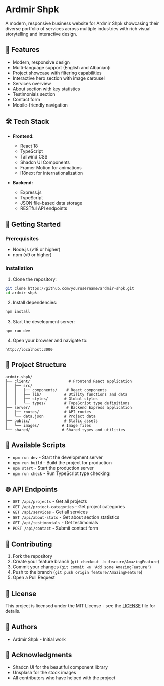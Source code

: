 # Ardmir Shpk

A modern, responsive business website for Ardmir Shpk showcasing their diverse portfolio of services across multiple industries with rich visual storytelling and interactive design.

## 🌟 Features

- Modern, responsive design
- Multi-language support (English and Albanian)
- Project showcase with filtering capabilities
- Interactive hero section with image carousel
- Services overview
- About section with key statistics
- Testimonials section
- Contact form
- Mobile-friendly navigation

## 🛠️ Tech Stack

- **Frontend:**
  - React 18
  - TypeScript
  - Tailwind CSS
  - Shadcn UI Components
  - Framer Motion for animations
  - i18next for internationalization

- **Backend:**
  - Express.js
  - TypeScript
  - JSON file-based data storage
  - RESTful API endpoints

## 🚀 Getting Started

### Prerequisites

- Node.js (v18 or higher)
- npm (v9 or higher)

### Installation

1. Clone the repository:
```bash
git clone https://github.com/yourusername/ardmir-shpk.git
cd ardmir-shpk
```

2. Install dependencies:
```bash
npm install
```

3. Start the development server:
```bash
npm run dev
```

4. Open your browser and navigate to:
```
http://localhost:3000
```

## 📁 Project Structure

```
ardmir-shpk/
├── client/                 # Frontend React application
│   ├── src/
│   │   ├── components/    # React components
│   │   ├── lib/          # Utility functions and data
│   │   ├── styles/       # Global styles
│   │   └── types/        # TypeScript type definitions
├── server/                # Backend Express application
│   ├── routes/           # API routes
│   └── data.json         # Project data
├── public/               # Static assets
│   └── images/          # Image files
└── shared/              # Shared types and utilities
```

## 🔧 Available Scripts

- `npm run dev` - Start the development server
- `npm run build` - Build the project for production
- `npm start` - Start the production server
- `npm run check` - Run TypeScript type checking

## 🌐 API Endpoints

- `GET /api/projects` - Get all projects
- `GET /api/project-categories` - Get project categories
- `GET /api/services` - Get all services
- `GET /api/about-stats` - Get about section statistics
- `GET /api/testimonials` - Get testimonials
- `POST /api/contact` - Submit contact form

## 📝 Contributing

1. Fork the repository
2. Create your feature branch (`git checkout -b feature/AmazingFeature`)
3. Commit your changes (`git commit -m 'Add some AmazingFeature'`)
4. Push to the branch (`git push origin feature/AmazingFeature`)
5. Open a Pull Request

## 📄 License

This project is licensed under the MIT License - see the [LICENSE](LICENSE) file for details.

## 👥 Authors

- Ardmir Shpk - Initial work

## 🙏 Acknowledgments

- Shadcn UI for the beautiful component library
- Unsplash for the stock images
- All contributors who have helped with the project
